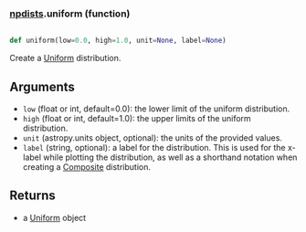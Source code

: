 ### [npdists](npdists.md).uniform (function)


```py

def uniform(low=0.0, high=1.0, unit=None, label=None)

```



Create a [Uniform](Uniform.md) distribution.

Arguments
--------------
* `low` (float or int, default=0.0): the lower limit of the uniform distribution.
* `high` (float or int, default=1.0): the upper limits of the uniform distribution.
* `unit` (astropy.units object, optional): the units of the provided values.
* `label` (string, optional): a label for the distribution.  This is used
    for the x-label while plotting the distribution, as well as a shorthand
    notation when creating a [Composite](Composite.md) distribution.

Returns
--------
* a [Uniform](Uniform.md) object

